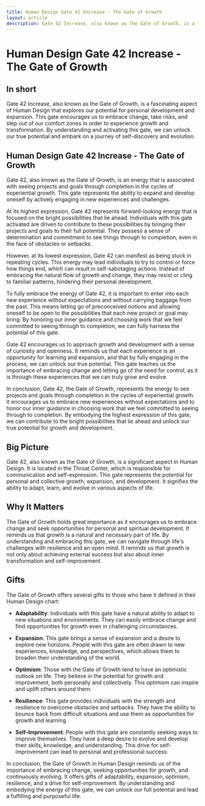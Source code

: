```yaml
---
title: Human Design Gate 42 Increase - The Gate of Growth
layout: article
description: Gate 42 Increase, also known as the Gate of Growth, is a fascinating aspect of Human Design that explores our potential for personal development and expansion. This gate encourages us to embrace change, take risks, and step out of our comfort zones in order to experience growth and transformation. By understanding and activating this gate, we can unlock our true potential and embark on a journey of self-discovery and evolution.
---
```

# Human Design Gate 42 Increase - The Gate of Growth
## In short
 Gate 42 Increase, also known as the Gate of Growth, is a fascinating aspect of Human Design that explores our potential for personal development and expansion. This gate encourages us to embrace change, take risks, and step out of our comfort zones in order to experience growth and transformation. By understanding and activating this gate, we can unlock our true potential and embark on a journey of self-discovery and evolution.

## Human Design Gate 42 Increase - The Gate of Growth
Gate 42, also known as the Gate of Growth, is an energy that is associated with seeing projects and goals through completion in the cycles of experiential growth. This gate represents the ability to expand and develop oneself by actively engaging in new experiences and challenges.

At its highest expression, Gate 42 represents forward-looking energy that is focused on the bright possibilities that lie ahead. Individuals with this gate activated are driven to contribute to these possibilities by bringing their projects and goals to their full potential. They possess a sense of determination and commitment to see things through to completion, even in the face of obstacles or setbacks.

However, at its lowest expression, Gate 42 can manifest as being stuck in repeating cycles. This energy may lead individuals to try to control or force how things end, which can result in self-sabotaging actions. Instead of embracing the natural flow of growth and change, they may resist or cling to familiar patterns, hindering their personal development.

To fully embrace the energy of Gate 42, it is important to enter into each new experience without expectations and without carrying baggage from the past. This means letting go of preconceived notions and allowing oneself to be open to the possibilities that each new project or goal may bring. By honoring our inner guidance and choosing work that we feel committed to seeing through to completion, we can fully harness the potential of this gate.

Gate 42 encourages us to approach growth and development with a sense of curiosity and openness. It reminds us that each experience is an opportunity for learning and expansion, and that by fully engaging in the process, we can unlock our true potential. This gate teaches us the importance of embracing change and letting go of the need for control, as it is through these experiences that we can truly grow and evolve.

In conclusion, Gate 42, the Gate of Growth, represents the energy to see projects and goals through completion in the cycles of experiential growth. It encourages us to embrace new experiences without expectations and to honor our inner guidance in choosing work that we feel committed to seeing through to completion. By embodying the highest expression of this gate, we can contribute to the bright possibilities that lie ahead and unlock our true potential for growth and development.
## Big Picture

Gate 42, also known as the Gate of Growth, is a significant aspect in Human Design. It is located in the Throat Center, which is responsible for communication and self-expression. This gate represents the potential for personal and collective growth, expansion, and development. It signifies the ability to adapt, learn, and evolve in various aspects of life.

## Why It Matters

The Gate of Growth holds great importance as it encourages us to embrace change and seek opportunities for personal and spiritual development. It reminds us that growth is a natural and necessary part of life. By understanding and embracing this gate, we can navigate through life's challenges with resilience and an open mind. It reminds us that growth is not only about achieving external success but also about inner transformation and self-improvement.

## Gifts

The Gate of Growth offers several gifts to those who have it defined in their Human Design chart:

- **Adaptability**: Individuals with this gate have a natural ability to adapt to new situations and environments. They can easily embrace change and find opportunities for growth even in challenging circumstances.

- **Expansion**: This gate brings a sense of expansion and a desire to explore new horizons. People with this gate are often drawn to new experiences, knowledge, and perspectives, which allows them to broaden their understanding of the world.

- **Optimism**: Those with the Gate of Growth tend to have an optimistic outlook on life. They believe in the potential for growth and improvement, both personally and collectively. This optimism can inspire and uplift others around them.

- **Resilience**: This gate provides individuals with the strength and resilience to overcome obstacles and setbacks. They have the ability to bounce back from difficult situations and use them as opportunities for growth and learning.

- **Self-Improvement**: People with this gate are constantly seeking ways to improve themselves. They have a deep desire to evolve and develop their skills, knowledge, and understanding. This drive for self-improvement can lead to personal and professional success.

In conclusion, the Gate of Growth in Human Design reminds us of the importance of embracing change, seeking opportunities for growth, and continuously evolving. It offers gifts of adaptability, expansion, optimism, resilience, and a drive for self-improvement. By understanding and embodying the energy of this gate, we can unlock our full potential and lead a fulfilling and purposeful life.
